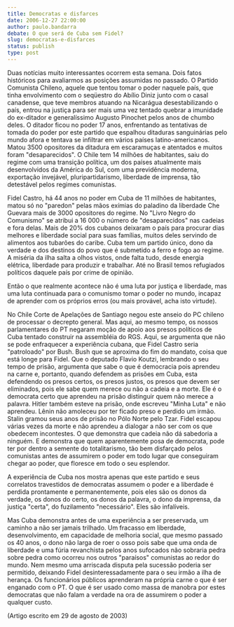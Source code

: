 ```yaml
---
title: Democratas e disfarces
date: 2006-12-27 22:00:00
author: paulo.bandarra
debate: O que será de Cuba sem Fidel?
slug: democratas-e-disfarces
status: publish 
type: post
---
```


Duas notícias muito interessantes ocorrem esta semana. Dois fatos históricos para avaliarmos as posições assumidas no passado. O Partido Comunista Chileno, aquele que tentou tomar o poder naquele país, que tinha envolvimento com o seqüestro do Abílio Diniz junto com o casal canadense, que teve membros atuando na Nicarágua desestabilizando o país, entrou na justiça para ser mais uma vez tentado quebrar a imunidade do ex-ditador e generalíssimo Augusto Pinochet pelos anos de chumbo deles. O ditador ficou no poder 17 anos, enfrentando as tentativas de tomada do poder por este partido que espalhou ditaduras sanguinárias pelo mundo afora e tentava se infiltrar em vários países latino-americanos. Matou 3500 opositores da ditadura em escaramuças e atentados e muitos foram "desaparecidos". O Chile tem 14 milhões de habitantes, saiu do regime com uma transição política, um dos países atualmente mais desenvolvidos da América do Sul, com uma previdência moderna, exportação invejável, pluripartidarismo, liberdade de imprensa, tão detestável pelos regimes comunistas.  

  

Fidel Castro, há 44 anos no poder em Cuba de 11 milhões de habitantes, matou só no "paredon" pelas mãos exímias do paladino da liberdade Che Guevara mais de 3000 opositores do regime. No "Livro Negro do Comunismo" se atribui a 16 000 o número de "desaparecidos" nas cadeias e fora delas. Mais de 20% dos cubanos deixaram o país para procurar dias melhores e liberdade social para suas famílias, muitos deles servindo de alimentos aos tubarões do caribe. Cuba tem um partido único, dono da verdade e dos destinos do povo que é submetido a ferro e fogo ao regime. A miséria da ilha salta a olhos vistos, onde falta tudo, desde energia elétrica, liberdade para produzir e trabalhar. Até no Brasil temos refugiados políticos daquele país por crime de opinião.   

  

Então o que realmente acontece não é uma luta por justiça e liberdade, mas uma luta continuada para o comunismo tomar o poder no mundo, incapaz de aprender com os próprios erros (ou mais provável, acha isto virtude).  

  

No Chile Corte de Apelações de Santiago negou este anseio do PC chileno de processar o decrepto general. Mas aqui, ao mesmo tempo, os nossos parlamentares do PT negaram moção de apoio aos presos políticos de Cuba tentado construir na assembléia do RGS. Aqui, se argumenta que não se pode enfraquecer a experiência cubana, que Fidel Castro seria "patroloado" por Bush. Bush que se aproxima do fim do mandato, coisa que está longe para Fidel. Que o deputado Flavio Koutzi, lembrando o seu tempo de prisão, argumenta que sabe o que é democracia pois aprendeu na carne e, portanto, quando defendem as prisões em Cuba, esta defendendo os presos certos, os presos justos, os presos que devem ser eliminados, pois ele sabe quem merece ou não a cadeia e a morte. Ele é o democrata certo que aprendeu na prisão distinguir quem não merece a palavra. Hitler também esteve na prisão, onde escreveu "Minha Luta" e não aprendeu. Lênin não amoleceu por ter ficado preso e perdido um irmão. Stalin gramou seus anos de prisão no Pólo Norte pelo Tzar. Fidel escapou várias vezes da morte e não aprendeu a dialogar a não ser com os que obedecem incontestes. O que demonstra que cadeia não dá sabedoria a ninguém. E demonstra que quem aparentemente posa de democrata, pode ter por dentro a semente do totalitarismo, tão bem disfarçado pelos comunistas antes de assumirem o poder em todo lugar que conseguiram chegar ao poder, que floresce em todo o seu esplendor.  

A experiência de Cuba nos mostra apenas que este partido e seus correlatos travestidos de democratas assumem o poder e a liberdade é perdida prontamente e permanentemente, pois eles são os donos da verdade, os donos do certo, os donos da palavra, o dono da imprensa, da justiça "certa", do fuzilamento "necessário". Eles são infalíveis.  

  

Mas Cuba demonstra antes de uma experiência a ser preservada, um caminho a não ser jamais trilhado. Um fracasso em liberdade, desenvolvimento, em capacidade de melhoria social, que mesmo passado os 40 anos, o dono não larga de roer o osso pois sabe que uma onda de liberdade e uma fúria revanchista pelos anos sufocados não sobraria pedra sobre pedra como ocorreu nos outros "paraísos" comunistas ao redor do mundo. Nem mesmo uma arriscada disputa pela sucessão poderia ser permitido, deixando Fidel desinteressadamente para o seu irmão a ilha de herança. Os funcionários públicos aprenderam na própria carne o que é ser enganado com o PT. O que é ser usado como massa de manobra por estes democratas que não falam a verdade na ora de assumirem o poder a qualquer custo.   

  

(Artigo escrito em 29 de agosto de 2003)
